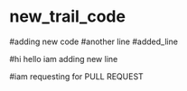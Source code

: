 # new_trail_code
#adding new code 
#another line
#added_line

#hi hello iam adding new line

#iam requesting for PULL REQUEST
